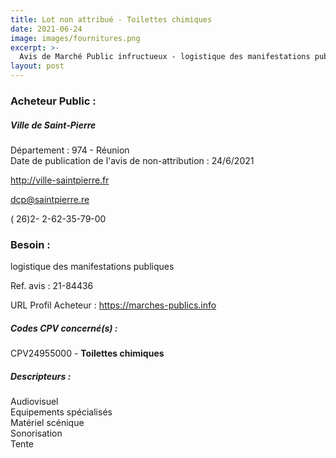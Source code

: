 ```yaml
---
title: Lot non attribué - Toilettes chimiques
date: 2021-06-24
image: images/fournitures.png
excerpt: >-
  Avis de Marché Public infructueux - logistique des manifestations publiques
layout: post
---
```


### Acheteur Public :
##### Ville de Saint-Pierre
Département : 974 - Réunion<br/>
Date de publication de l'avis de non-attribution : 24/6/2021


http://ville-saintpierre.fr

dcp@saintpierre.re

( 26)2- 2-62-35-79-00
### Besoin :

logistique des manifestations publiques

Ref. avis : 21-84436

URL Profil Acheteur : https://marches-publics.info

##### Codes CPV concerné(s) :
CPV24955000 - **Toilettes chimiques** <br/>

##### Descripteurs :
Audiovisuel <br/>
Equipements spécialisés <br/>
Matériel scénique <br/>
Sonorisation <br/>
Tente <br/>
